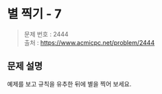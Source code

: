 # 별 찍기 - 7

> 문제 번호 : 2444  
> 출처 : https://www.acmicpc.net/problem/2444

## 문제 설명

<p>예제를 보고&nbsp;규칙을 유추한 뒤에 별을 찍어 보세요.</p>

